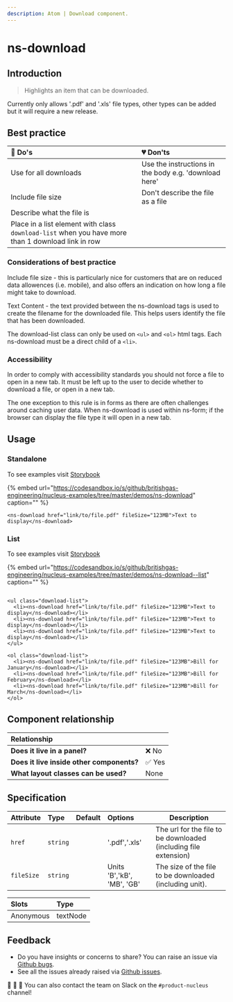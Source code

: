 ```yaml
---
description: Atom | Download component.
---
```


# ns-download

## Introduction

> Highlights an item that can be downloaded.

Currently only allows '.pdf' and '.xls' file types, other types can be added but it will require a new release.

## Best practice

| 💚 Do's | 💔 Don'ts |
| :---  | :---  |
| Use for all downloads | Use the instructions in the body e.g. 'download here'|
| Include file size | Don't describe the file as a file |
| Describe what the file is |  |
| Place in a list element with class `download-list` when you have more than 1 download link in row|  |

### Considerations of best practice

Include file size - this is particularly nice for customers that are on reduced data allowences (i.e. mobile), and also offers an indication on how long a file might take to download.

Text Content - the text provided between the ns-download tags is used to create the filename for the downloaded file. This helps users identify the file that has been downloaded.

The download-list class can only be used on `<ul>` and `<ol>` html tags. Each ns-download must be a direct child of a `<li>`.

### Accessibility

In order to comply with accessibility standards you should not force a file to open in a new tab. It must be left up to the user to decide whether to download a file, or open in a new tab.

The one exception to this rule is in forms as there are often challenges around caching user data. When ns-download is used within ns-form; if the browser can display the file type it will open in a new tab.

## Usage

### Standalone

To see examples visit [Storybook](https://britishgas.co.uk/nucleus/demo/index.html?path=/story/ns-download--standard)

{% embed url="https://codesandbox.io/s/github/britishgas-engineering/nucleus-examples/tree/master/demos/ns-download" caption="" %}

```markup
<ns-download href="link/to/file.pdf" fileSize="123MB">Text to display</ns-download>
```
### List

To see examples visit [Storybook](https://britishgas.co.uk/nucleus/demo/index.html?path=/story/ns-download--list)

{% embed url="https://codesandbox.io/s/github/britishgas-engineering/nucleus-examples/tree/master/demos/ns-download--list" caption="" %}

```markup

<ul class="download-list">
  <li><ns-download href="link/to/file.pdf" fileSize="123MB">Text to display</ns-download></li>
  <li><ns-download href="link/to/file.pdf" fileSize="123MB">Text to display</ns-download></li>
  <li><ns-download href="link/to/file.pdf" fileSize="123MB">Text to display</ns-download></li>
</ul>

<ol class="download-list">
  <li><ns-download href="link/to/file.pdf" fileSize="123MB">Bill for January</ns-download></li>
  <li><ns-download href="link/to/file.pdf" fileSize="123MB">Bill for February</ns-download></li>
  <li><ns-download href="link/to/file.pdf" fileSize="123MB">Bill for March</ns-download></li>
</ol>
```

## Component relationship

| **Relationship**|  |
| :---  | :--- |
| **Does it live in a panel?** | ❌ No |
| **Does it live inside other components?** | ✅ Yes |
| **What layout classes can be used?** | None |

## Specification

| Attribute | Type | Default | Options | Description |
| :--- | :--- | :--- | :--- |-------------|
| `href` | `string` | | '.pdf','.xls' | The url for the file to be downloaded (including file extension) |
| `fileSize` | `string` | | Units 'B','kB', 'MB', 'GB' | The size of the file to be downloaded (including unit).|

| Slots | Type |
| :--- | :--- |
| Anonymous | textNode |

## Feedback

* Do you have insights or concerns to share? You can raise an issue via [Github bugs](https://github.com/ConnectedHomes/nucleus/issues/new?assignees=&labels=Bug&template=a--bug-report.md&title=[bug]%20[ns-download]).
* See all the issues already raised via [Github issues](https://github.com/connectedHomes/nucleus/issues?utf8=%E2%9C%93&q=is%3Aopen+is%3Aissue+label%3ABug+[ns-download]).

💩 🎉 🦄 You can also contact the team on Slack on the `#product-nucleus` channel!
